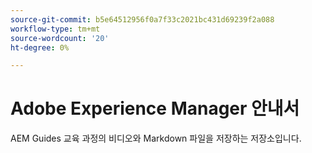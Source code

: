 ```yaml
---
source-git-commit: b5e64512956f0a7f33c2021bc431d69239f2a088
workflow-type: tm+mt
source-wordcount: '20'
ht-degree: 0%

---
```

# Adobe Experience Manager 안내서

AEM Guides 교육 과정의 비디오와 Markdown 파일을 저장하는 저장소입니다.
